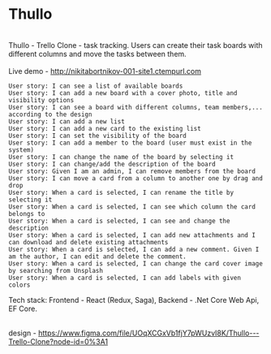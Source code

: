 # Thullo
\
Thullo - Trello Clone - task tracking.
Users can create their task boards with different columns and move the tasks between them.
\
\
Live demo - http://nikitabortnikov-001-site1.ctempurl.com

    User story: I can see a list of available boards
    User story: I can add a new board with a cover photo, title and visibility options
    User story: I can see a board with different columns, team members,... according to the design
    User story: I can add a new list
    User story: I can add a new card to the existing list
    User story: I can set the visibility of the board
    User story: I can add a member to the board (user must exist in the system)
    User story: I can change the name of the board by selecting it
    User story: I can change/add the description of the board
    User story: Given I am an admin, I can remove members from the board
    User story: I can move a card from a column to another one by drag and drop
    User story: When a card is selected, I can rename the title by selecting it
    User story: When a card is selected, I can see which column the card belongs to
    User story: When a card is selected, I can see and change the description
    User story: When a card is selected, I can add new attachments and I can download and delete existing attachments
    User story: When a card is selected, I can add a new comment. Given I am the author, I can edit and delete the comment.
    User story: When a card is selected, I can change the card cover image by searching from Unsplash
    User story: When a card is selected, I can add labels with given colors


Tech stack: Frontend - React (Redux, Saga), Backend - .Net Core Web Api, EF Core.

\
design - https://www.figma.com/file/UOqXCGxVb1fjY7pWUzvI8K/Thullo---Trello-Clone?node-id=0%3A1
